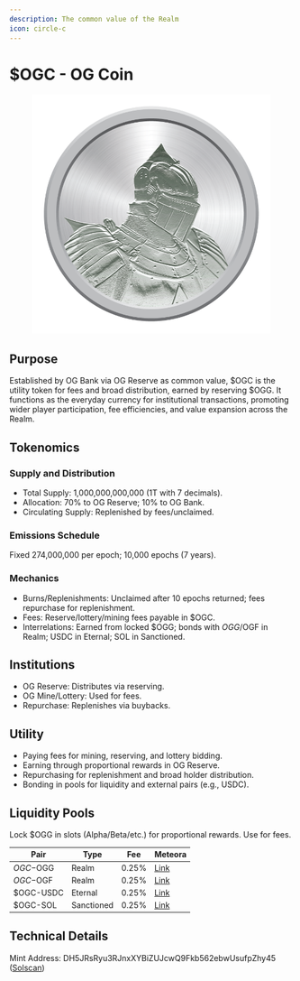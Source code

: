 ```yaml
---
description: The common value of the Realm
icon: circle-c
---
```


# $OGC - OG Coin

<figure><img src="../../.gitbook/assets/Realms_Coins_Coin.png" alt=""><figcaption></figcaption></figure>

## Purpose

Established by OG Bank via OG Reserve as common value, $OGC is the utility token for fees and broad distribution, earned by reserving $OGG. It functions as the everyday currency for institutional transactions, promoting wider player participation, fee efficiencies, and value expansion across the Realm.

## Tokenomics

### Supply and Distribution

* Total Supply: 1,000,000,000,000 (1T with 7 decimals).&#x20;
* Allocation: 70% to OG Reserve; 10% to OG Bank.&#x20;
* Circulating Supply: Replenished by fees/unclaimed.

### Emissions Schedule

Fixed 274,000,000 per epoch; 10,000 epochs (7 years).

### Mechanics

* Burns/Replenishments: Unclaimed after 10 epochs returned; fees repurchase for replenishment.&#x20;
* Fees: Reserve/lottery/mining fees payable in $OGC.&#x20;
* Interrelations: Earned from locked $OGG; bonds with $OGG/$OGF in Realm; USDC in Eternal; SOL in Sanctioned.

## Institutions

* OG Reserve: Distributes via reserving.&#x20;
* OG Mine/Lottery: Used for fees.&#x20;
* Repurchase: Replenishes via buybacks.

## Utility

* Paying fees for mining, reserving, and lottery bidding.
* Earning through proportional rewards in OG Reserve.
* Repurchasing for replenishment and broad holder distribution.
* Bonding in pools for liquidity and external pairs (e.g., USDC).

## Liquidity Pools

Lock $OGG in slots (Alpha/Beta/etc.) for proportional rewards. Use for fees.

| Pair      | Type       | Fee   | Meteora                                    |
| --------- | ---------- | ----- | ------------------------------------------ |
| $OGC-$OGG | Realm      | 0.25% | [Link](https://meteora.ag/pool/\[address]) |
| $OGC-$OGF | Realm      | 0.25% | [Link](https://meteora.ag/pool/\[address]) |
| $OGC-USDC | Eternal    | 0.25% | [Link](https://meteora.ag/pool/\[address]) |
| $OGC-SOL  | Sanctioned | 0.25% | [Link](https://meteora.ag/pool/\[address]) |

## Technical Details

Mint Address: DH5JRsRyu3RJnxXYBiZUJcwQ9Fkb562ebwUsufpZhy45 ([Solscan](https://solscan.io/token/DH5JRsRyu3RJnxXYBiZUJcwQ9Fkb562ebwUsufpZhy45))
